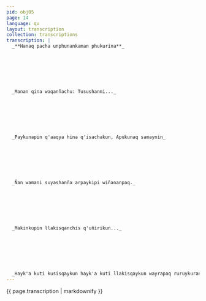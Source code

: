 ```yaml
---
pid: obj05
page: 14
language: qu
layout: transcription
collection: transcriptions
transcription: |
  _**Hanaq pacha unphunankaman phukurina**_
  
  
  
  
  
  
  
  _Manan qina waqanñachu: Tusushanmi..._
  
  
  
  
  
  
  
  _Paykunapin q'aaqya hina q'isachakun, Apukunaq samaynin_
  
  
  
  
  
  
  
  _Ñan wamani suyashanña arpaykipi wiñananpaq._
  
  
  
  
  
  
  
  _Makinkupin llakisqanchis q'uñirikun..._
  
  
  
  
  
  
  
  _Hayk'a kuti kusisqaykun hayk'a kuti llakisqaykun wayrapaq ruruykuran_
---
```


{{ page.transcription | markdownify }}
